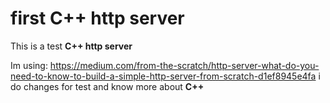# **first C++ http server**
This is a test **C++ http server**

Im using: https://medium.com/from-the-scratch/http-server-what-do-you-need-to-know-to-build-a-simple-http-server-from-scratch-d1ef8945e4fa i do changes for test and know more about **C++**